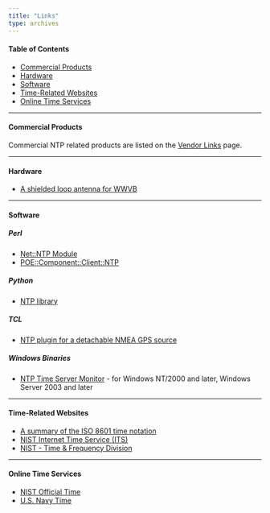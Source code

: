 ```yaml
---
title: "Links"
type: archives
---
```


#### Table of Contents

* [Commercial Products](#commercial-products)
* [Hardware](#hardware)
* [Software](#software)
* [Time-Related Websites](#time-related-websites)
* [Online Time Services](#online-time-services)

* * *

#### Commercial Products

Commercial NTP related products are listed on the [Vendor Links](/support/vendorlinks) page.

* * *

#### Hardware

* [A shielded loop antenna for WWVB](https://www.febo.com/time-freq/wwvb/antenna/index.html)

* * *

#### Software

##### Perl

* [Net::NTP Module](https://metacpan.org/pod/Net::NTP)
* [POE::Component::Client::NTP](https://metacpan.org/pod/POE::Component::Client::NTP)

##### Python

* [NTP library](https://pypi.org/project/ntplib/)

##### TCL

* [NTP plugin for a detachable NMEA GPS source](https://wiki.tcl-lang.org/page/NTP+plugin+for+a+detachable+nmea+GPS+source)

##### Windows Binaries

* [NTP Time Server Monitor](https://www.meinbergglobal.com/english/sw/ntp-server-monitor.htm) - for Windows NT/2000 and later, Windows Server 2003 and later

* * *

#### Time-Related Websites

* [A summary of the ISO 8601 time notation](https://www.cl.cam.ac.uk/~mgk25/iso-time.html)
* [NIST Internet Time Service (ITS)](https://www.nist.gov/pml/time-and-frequency-division/time-distribution/internet-time-service-its)
* [NIST - Time & Frequency Division](https://www.nist.gov/pml/time-and-frequency-division)

* * *

#### Online Time Services

* [NIST Official Time](https://www.time.gov/)
* [U.S. Navy Time](https://www.usno.navy.mil/USNO/time)